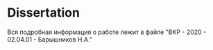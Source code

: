 # Dissertation

Вся подробная информация о работе лежит в файле "ВКР - 2020 - 02.04.01 - Барышников Н.А."
